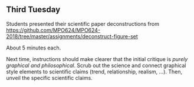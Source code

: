 ## Third Tuesday

Students presented their scientific paper deconstructions from https://github.com/MPO624/MPO624-2018/tree/master/assignments/deconstruct-figure-set

About 5 minutes each. 

Next time, instructions should make clearer that the initial critique is *purely graphical and philosophical*. Scrub out the science and connect graphical style elements to scientific claims (trend, relationship, realism, ...). Then, unveil the specific scientific claims. 
